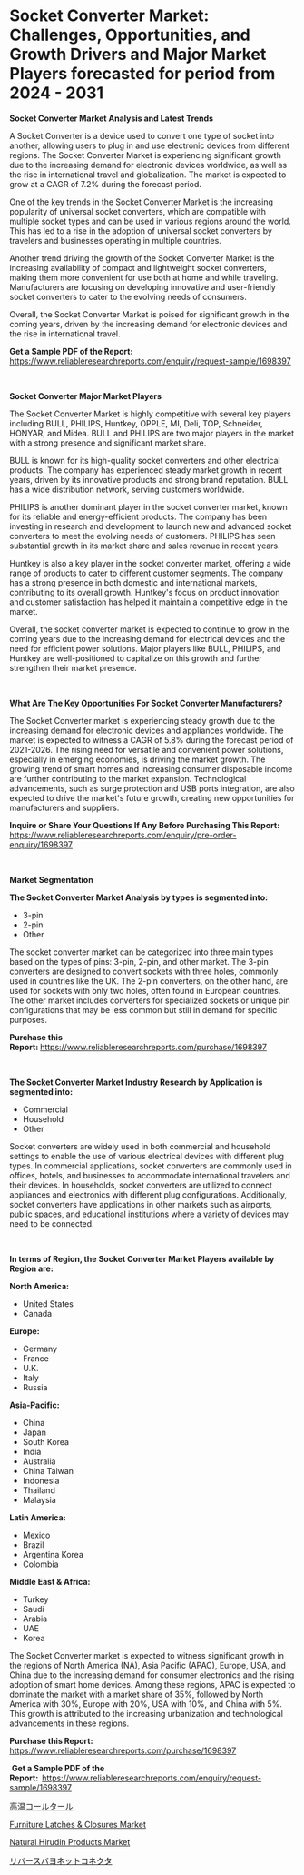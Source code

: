 <p><h1>Socket Converter Market: Challenges, Opportunities, and Growth Drivers and Major Market Players forecasted for period from 2024 - 2031</h1></p><p><strong>Socket Converter Market Analysis and Latest Trends</strong></p>
<p><p>A Socket Converter is a device used to convert one type of socket into another, allowing users to plug in and use electronic devices from different regions. The Socket Converter Market is experiencing significant growth due to the increasing demand for electronic devices worldwide, as well as the rise in international travel and globalization. The market is expected to grow at a CAGR of 7.2% during the forecast period.</p><p>One of the key trends in the Socket Converter Market is the increasing popularity of universal socket converters, which are compatible with multiple socket types and can be used in various regions around the world. This has led to a rise in the adoption of universal socket converters by travelers and businesses operating in multiple countries.</p><p>Another trend driving the growth of the Socket Converter Market is the increasing availability of compact and lightweight socket converters, making them more convenient for use both at home and while traveling. Manufacturers are focusing on developing innovative and user-friendly socket converters to cater to the evolving needs of consumers.</p><p>Overall, the Socket Converter Market is poised for significant growth in the coming years, driven by the increasing demand for electronic devices and the rise in international travel.</p></p>
<p><strong>Get a Sample PDF of the Report:&nbsp;</strong> <a href="https://www.reliableresearchreports.com/enquiry/request-sample/1698397">https://www.reliableresearchreports.com/enquiry/request-sample/1698397</a></p>
<p>&nbsp;</p>
<p><strong>Socket Converter Major Market Players</strong></p>
<p><p>The Socket Converter Market is highly competitive with several key players including BULL, PHILIPS, Huntkey, OPPLE, MI, Deli, TOP, Schneider, HONYAR, and Midea. BULL and PHILIPS are two major players in the market with a strong presence and significant market share.</p><p>BULL is known for its high-quality socket converters and other electrical products. The company has experienced steady market growth in recent years, driven by its innovative products and strong brand reputation. BULL has a wide distribution network, serving customers worldwide.</p><p>PHILIPS is another dominant player in the socket converter market, known for its reliable and energy-efficient products. The company has been investing in research and development to launch new and advanced socket converters to meet the evolving needs of customers. PHILIPS has seen substantial growth in its market share and sales revenue in recent years.</p><p>Huntkey is also a key player in the socket converter market, offering a wide range of products to cater to different customer segments. The company has a strong presence in both domestic and international markets, contributing to its overall growth. Huntkey's focus on product innovation and customer satisfaction has helped it maintain a competitive edge in the market.</p><p>Overall, the socket converter market is expected to continue to grow in the coming years due to the increasing demand for electrical devices and the need for efficient power solutions. Major players like BULL, PHILIPS, and Huntkey are well-positioned to capitalize on this growth and further strengthen their market presence.</p></p>
<p>&nbsp;</p>
<p><strong>What Are The Key Opportunities For Socket Converter Manufacturers?</strong></p>
<p><p>The Socket Converter market is experiencing steady growth due to the increasing demand for electronic devices and appliances worldwide. The market is expected to witness a CAGR of 5.8% during the forecast period of 2021-2026. The rising need for versatile and convenient power solutions, especially in emerging economies, is driving the market growth. The growing trend of smart homes and increasing consumer disposable income are further contributing to the market expansion. Technological advancements, such as surge protection and USB ports integration, are also expected to drive the market's future growth, creating new opportunities for manufacturers and suppliers.</p></p>
<p><strong>Inquire or Share Your Questions If Any Before Purchasing This Report:</strong> <a href="https://www.reliableresearchreports.com/enquiry/pre-order-enquiry/1698397">https://www.reliableresearchreports.com/enquiry/pre-order-enquiry/1698397</a></p>
<p>&nbsp;</p>
<p><strong>Market Segmentation</strong></p>
<p><strong>The Socket Converter Market Analysis by types is segmented into:</strong></p>
<p><ul><li>3-pin</li><li>2-pin</li><li>Other</li></ul></p>
<p><p>The socket converter market can be categorized into three main types based on the types of pins: 3-pin, 2-pin, and other market. The 3-pin converters are designed to convert sockets with three holes, commonly used in countries like the UK. The 2-pin converters, on the other hand, are used for sockets with only two holes, often found in European countries. The other market includes converters for specialized sockets or unique pin configurations that may be less common but still in demand for specific purposes.</p></p>
<p><strong>Purchase this Report:&nbsp;</strong><a href="https://www.reliableresearchreports.com/purchase/1698397">https://www.reliableresearchreports.com/purchase/1698397</a></p>
<p>&nbsp;</p>
<p><strong>The Socket Converter Market Industry Research by Application is segmented into:</strong></p>
<p><ul><li>Commercial</li><li>Household</li><li>Other</li></ul></p>
<p><p>Socket converters are widely used in both commercial and household settings to enable the use of various electrical devices with different plug types. In commercial applications, socket converters are commonly used in offices, hotels, and businesses to accommodate international travelers and their devices. In households, socket converters are utilized to connect appliances and electronics with different plug configurations. Additionally, socket converters have applications in other markets such as airports, public spaces, and educational institutions where a variety of devices may need to be connected.</p></p>
<p>&nbsp;</p>
<p><strong>In terms of Region, the Socket Converter Market Players available by Region are:</strong></p>
<p>
    <p> <strong> North America: </strong>
        <ul>
            <li>United States</li>
            <li>Canada</li>
        </ul>
        </p> 
    <p> <strong> Europe: </strong>
        <ul>
            <li>Germany</li>
            <li>France</li>
            <li>U.K.</li>
            <li>Italy</li>
            <li>Russia</li>
        </ul>
        </p> 
    <p> <strong> Asia-Pacific: </strong>
        <ul>
            <li>China</li>
            <li>Japan</li>
            <li>South Korea</li>
            <li>India</li>
            <li>Australia</li>
            <li>China Taiwan</li>
            <li>Indonesia</li>
            <li>Thailand</li>
            <li>Malaysia</li>
        </ul>
        </p> 
    <p> <strong> Latin America: </strong>
        <ul>
            <li>Mexico</li>
            <li>Brazil</li>
            <li>Argentina Korea</li>
            <li>Colombia</li>
        </ul>
        </p> 
    <p> <strong> Middle East & Africa: </strong>
        <ul>
            <li>Turkey</li>
            <li>Saudi</li>
            <li>Arabia</li>
            <li>UAE</li>
            <li>Korea</li>
        </ul>
    </p>
    </p>
<p><p>The Socket Converter market is expected to witness significant growth in the regions of North America (NA), Asia Pacific (APAC), Europe, USA, and China due to the increasing demand for consumer electronics and the rising adoption of smart home devices. Among these regions, APAC is expected to dominate the market with a market share of 35%, followed by North America with 30%, Europe with 20%, USA with 10%, and China with 5%. This growth is attributed to the increasing urbanization and technological advancements in these regions.</p></p>
<p><strong>Purchase this Report: </strong><a href="https://www.reliableresearchreports.com/purchase/1698397">https://www.reliableresearchreports.com/purchase/1698397</a></p>
<p>&nbsp;<strong>Get a Sample PDF of the Report:&nbsp;&nbsp;</strong><a href="https://www.reliableresearchreports.com/enquiry/request-sample/1698397">https://www.reliableresearchreports.com/enquiry/request-sample/1698397</a></p>
<p><strong></strong></p>
<p><p><a href="https://medium.com/@alioukaye1/%E9%AB%98%E6%B8%A9%E7%9F%B3%E7%82%AD%E3%82%BF%E3%83%BC%E3%83%AB%E5%B8%82%E5%A0%B4%E8%A6%8F%E6%A8%A1-cagr-%E3%83%88%E3%83%AC%E3%83%B3%E3%83%89-2024-2030-4bc9a1dc4bac">高温コールタール</a></p><p><a href="https://www.linkedin.com/pulse/furniture-latches-amp-closures-market-size-reflecting-bidve?trackingId=VnWO4SmoL0BoYMukd%2FTxvg%3D%3D">Furniture Latches & Closures Market</a></p><p><a href="https://www.linkedin.com/pulse/natural-hirudin-products-market-size-growth-outlook-from-eygle?trackingId=Jhq74UOH%2BKJXt5XGL4Q8LQ%3D%3D">Natural Hirudin Products Market</a></p><p><a href="https://medium.com/@jewelardner5656/%E6%AC%A1%E3%81%AE%E6%96%87%E3%82%92%E6%97%A5%E6%9C%AC%E8%AA%9E%E3%81%AB%E7%BF%BB%E8%A8%B3%E3%81%97%E3%81%A6%E3%81%8F%E3%81%A0%E3%81%95%E3%81%84-%E9%80%86%E3%83%99%E3%82%A4%E3%83%8D%E3%83%83%E3%83%88%E3%82%B3%E3%83%8D%E3%82%AF%E3%82%BF%E3%83%BC%E5%B8%82%E5%A0%B4%E3%81%AF-%E5%B8%82%E5%A0%B4%E3%82%B7%E3%82%A7%E3%82%A2-%E3%82%B5%E3%82%A4%E3%82%BA-%E3%81%8A%E3%82%88%E3%81%B32031%E5%B9%B4%E3%81%BE%E3%81%A7%E3%81%AE%E4%BA%88%E6%B8%AC%E3%81%AB%E7%84%A6%E7%82%B9%E3%82%92%E5%BD%93%E3%81%A6%E3%81%A6%E3%81%84%E3%81%BE%E3%81%99-a13a3ed1b08f">リバースバヨネットコネクタ</a></p></p>